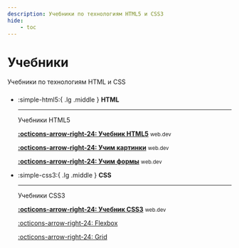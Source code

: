 ```yaml
---
description: Учебники по технологиям HTML5 и CSS3
hide:
    - toc
---
```


# Учебники

Учебники по технологиям HTML и CSS

<div class="grid cards" style="margin-top: 1.6em" markdown>

-   :simple-html5:{ .lg .middle } **HTML**

    ***

    Учебники HTML5

    **[:octicons-arrow-right-24: Учебник HTML5](./html5/index.md)** <small>web.dev</small>

    **[:octicons-arrow-right-24: Учим картинки](./images/index.md)** <small>web.dev</small>

    **[:octicons-arrow-right-24: Учим формы](./forms/index.md)** <small>web.dev</small>

-   :simple-css3:{ .lg .middle } **CSS**

    ***

    Учебники CSS3

    **[:octicons-arrow-right-24: Учебник CSS3](./css3/index.md)** <small>web.dev</small>

    [:octicons-arrow-right-24: Flexbox](./flex/index.md)

    [:octicons-arrow-right-24: Grid](./grid/index.md)

</div>

